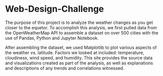 # Web-Design-Challenge
The purpose of this project is to analyze the weather changes as you get closer to the equetor.  To accomplish this analysis, we first pulled data from the OpenWeatherMap API to assemble a dataset on over 500 cities with the use of Pandas, Python and Jupyter Notebook.

After assembling the dataset, we used Matplotlib to plot various aspects of the weather vs. latitude. Factors we looked at included: temperature, cloudiness, wind speed, and humidity. This site provides the source data and visualizations created as part of the analysis, as well as explanations and descriptions of any trends and correlations witnessed.
